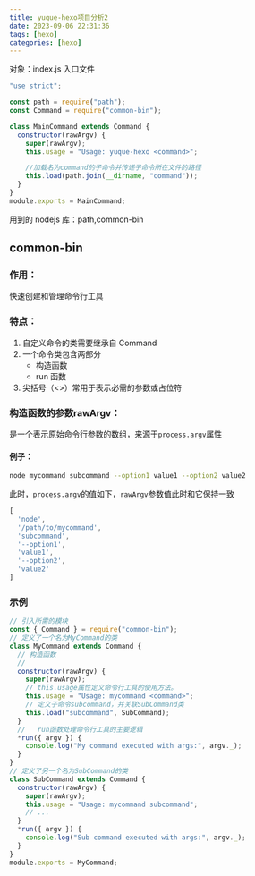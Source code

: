 ```yaml
---
title: yuque-hexo项目分析2
date: 2023-09-06 22:31:36
tags: [hexo]
categories: [hexo]
---
```


对象：index.js 入口文件

```javascript
"use strict";

const path = require("path");
const Command = require("common-bin");

class MainCommand extends Command {
  constructor(rawArgv) {
    super(rawArgv);
    this.usage = "Usage: yuque-hexo <command>";

    //加载名为command的子命令并传递子命令所在文件的路径
    this.load(path.join(__dirname, "command"));
  }
}
module.exports = MainCommand;
```

用到的 nodejs 库：path,common-bin

## common-bin

### 作用：
快速创建和管理命令行工具
### 特点：
1. 自定义命令的类需要继承自 Command
2. 一个命令类包含两部分
   - 构造函数
   - run 函数
3. 尖括号（<>）常用于表示必需的参数或占位符
### 构造函数的参数rawArgv：
是一个表示原始命令行参数的数组，来源于`process.argv`属性
#### 例子：
```bash
node mycommand subcommand --option1 value1 --option2 value2
```
此时，`process.argv`的值如下，`rawArgv`参数值此时和它保持一致
```js
[
  'node',
  '/path/to/mycommand',
  'subcommand',
  '--option1',
  'value1',
  '--option2',
  'value2'
]
```
### 示例

```javascript
// 引入所需的模块
const { Command } = require("common-bin");
// 定义了一个名为MyCommand的类
class MyCommand extends Command {
  // 构造函数
  //  
  constructor(rawArgv) {
    super(rawArgv);
    // this.usage属性定义命令行工具的使用方法。
    this.usage = "Usage: mycommand <command>";
    // 定义子命令subcommand，并关联SubCommand类
    this.load("subcommand", SubCommand);
  }
  //   run函数处理命令行工具的主要逻辑
  *run({ argv }) {
    console.log("My command executed with args:", argv._);
  }
}
// 定义了另一个名为SubCommand的类
class SubCommand extends Command {
  constructor(rawArgv) {
    super(rawArgv);
    this.usage = "Usage: mycommand subcommand";
    // ...
  }
  *run({ argv }) {
    console.log("Sub command executed with args:", argv._);
  }
}
module.exports = MyCommand;
```
